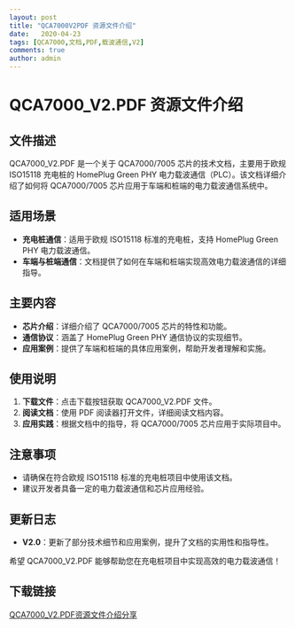 ```yaml
---
layout: post
title: "QCA7000V2PDF 资源文件介绍"
date:   2020-04-23
tags: [QCA7000,文档,PDF,载波通信,V2]
comments: true
author: admin
---
```

# QCA7000_V2.PDF 资源文件介绍

## 文件描述
QCA7000_V2.PDF 是一个关于 QCA7000/7005 芯片的技术文档，主要用于欧规 ISO15118 充电桩的 HomePlug Green PHY 电力载波通信（PLC）。该文档详细介绍了如何将 QCA7000/7005 芯片应用于车端和桩端的电力载波通信系统中。

## 适用场景
- **充电桩通信**：适用于欧规 ISO15118 标准的充电桩，支持 HomePlug Green PHY 电力载波通信。
- **车端与桩端通信**：文档提供了如何在车端和桩端实现高效电力载波通信的详细指导。

## 主要内容
- **芯片介绍**：详细介绍了 QCA7000/7005 芯片的特性和功能。
- **通信协议**：涵盖了 HomePlug Green PHY 通信协议的实现细节。
- **应用案例**：提供了车端和桩端的具体应用案例，帮助开发者理解和实施。

## 使用说明
1. **下载文件**：点击下载按钮获取 QCA7000_V2.PDF 文件。
2. **阅读文档**：使用 PDF 阅读器打开文件，详细阅读文档内容。
3. **应用实践**：根据文档中的指导，将 QCA7000/7005 芯片应用于实际项目中。

## 注意事项
- 请确保在符合欧规 ISO15118 标准的充电桩项目中使用该文档。
- 建议开发者具备一定的电力载波通信和芯片应用经验。

## 更新日志
- **V2.0**：更新了部分技术细节和应用案例，提升了文档的实用性和指导性。

希望 QCA7000_V2.PDF 能够帮助您在充电桩项目中实现高效的电力载波通信！

## 下载链接

[QCA7000_V2.PDF资源文件介绍分享](https://pan.quark.cn/s/1e31e375c4a4)